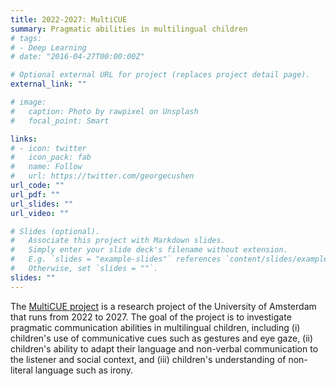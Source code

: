 ```yaml
---
title: 2022-2027: MultiCUE
summary: Pragmatic abilities in multilingual children
# tags:
# - Deep Learning
# date: "2016-04-27T00:00:00Z"

# Optional external URL for project (replaces project detail page).
external_link: ""

# image:
#   caption: Photo by rawpixel on Unsplash
#   focal_point: Smart

links:
# - icon: twitter
#   icon_pack: fab
#   name: Follow
#   url: https://twitter.com/georgecushen
url_code: ""
url_pdf: ""
url_slides: ""
url_video: ""

# Slides (optional).
#   Associate this project with Markdown slides.
#   Simply enter your slide deck's filename without extension.
#   E.g. `slides = "example-slides"` references `content/slides/example-slides.md`.
#   Otherwise, set `slides = ""`.
slides: ""
---
```


The [MultiCUE project](https://www.multicue.nl/) is a research project of the University of Amsterdam that runs from 2022 to 2027. The goal of the project is to investigate pragmatic communication abilities in multilingual children, including (i) children's use of communicative cues such as gestures and eye gaze, (ii) children's ability to adapt their language and non-verbal communication to the listener and social context, and (iii) children's understanding of non-literal language such as irony.






